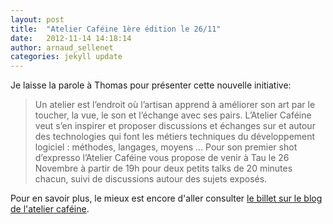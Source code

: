 ```yaml
---
layout: post
title:  "Atelier Caféine 1ère édition le 26/11"
date:   2012-11-14 14:18:14
author: arnaud_sellenet
categories: jekyll update
---
```

Je laisse la parole à Thomas pour présenter cette nouvelle initiative:

> Un atelier est l’endroit où l’artisan apprend à améliorer son art par le toucher, la vue, le son et l’échange avec ses pairs. L’Atelier Caféine veut s’en inspirer et proposer discussions et échanges sur et autour des technologies qui font les métiers techniques du développement logiciel : méthodes, langages, moyens …
> Pour son premier shot d’expresso l’Atelier Caféine vous propose de venir à Tau le 26 Novembre à partir de 19h pour deux petits talks de 20 minutes chacun, suivi de discussions autour des sujets exposés.

Pour en savoir plus, le mieux est encore d'aller consulter [le billet sur le blog de l'atelier caféine][lk-cafeine].

[lk-cafeine]: /assets/images/tau-daurade.jpg

